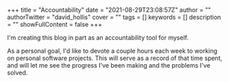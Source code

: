 +++
title = "Accountability"
date = "2021-08-29T23:08:57Z"
author = ""
authorTwitter = "david_hollis"
cover = ""
tags = []
keywords = []
description = ""
showFullContent = false
+++

I'm creating this blog in part as an accountability tool for myself.

As a personal goal, I'd like to devote a couple hours each week to working on personal software projects. This will serve as a record of that time spent, and will let me see the progress I've been making and the problems I've solved.